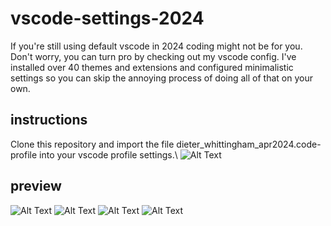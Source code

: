 # vscode-settings-2024
If you're still using default vscode in 2024 coding might not be for you. Don't worry, you can turn pro by checking out my vscode config. I've installed over 40 themes and extensions and configured minimalistic settings so you can skip the annoying process of doing all of that on your own.
## instructions
Clone this repository and import the file dieter_whittingham_apr2024.code-profile into your vscode profile settings.\\
![Alt Text](https://github.com/dieterwhitt/vscode-settings-2024/blob/main/instructions.png?raw=true)
## preview
![Alt Text](https://github.com/dieterwhitt/vscode-settings-2024/blob/main/sample.png?raw=true)
![Alt Text](https://github.com/dieterwhitt/vscode-settings-2024/blob/main/sample_python.png?raw=true)
![Alt Text](https://github.com/dieterwhitt/vscode-settings-2024/blob/main/sample_sidebar.png?raw=true)
![Alt Text](https://github.com/dieterwhitt/vscode-settings-2024/blob/main/sample_terminal.png?raw=true)
